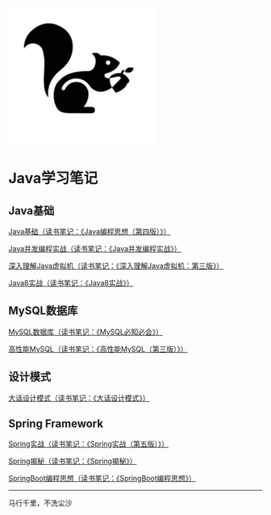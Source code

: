 <img src = "./images/Logo.png">



# Java学习笔记



## Java基础



[Java基础（读书笔记：《Java编程思想（第四版）》）](Java基础/Java笔记.md)

[Java并发编程实战（读书笔记：《Java并发编程实战》）](Java基础/Java并发编程实战.md)

[深入理解Java虚拟机（读书笔记：《深入理解Java虚拟机：第三版》）](Java基础/深入理解Java虚拟机.md)

[Java8实战（读书笔记：《Java8实战》）](Java基础/Java8实战.md)



## MySQL数据库

[MySQL数据库（读书笔记：《MySQL必知必会》）](MySQL数据库/MySQL笔记.md)

[高性能MySQL（读书笔记：《高性能MySQL（第三版）》）](MySQL数据库/高性能MySQL.md)



## 设计模式

[大话设计模式（读书笔记：《大话设计模式》）](设计模式/大话设计模式.md)



## Spring Framework

[Spring实战（读书笔记：《Spring实战（第五版）》）](Spring技术栈/Spring实战.md)

[Spring揭秘（读书笔记：《Spring揭秘》）](./Spring技术栈/Spring揭秘.md)

[SpringBoot编程思想（读书笔记：《SpringBoot编程思想》）](Spring技术栈/SpringBoot编程思想.md)





<hr>

马行千里，不洗尘沙